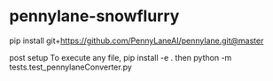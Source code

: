 # pennylane-snowflurry

pip install git+https://github.com/PennyLaneAI/pennylane.git@master

post setup
To execute any file,
pip install -e .
then 
python -m tests.test_pennylaneConverter.py